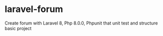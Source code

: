 # laravel-forum
Create forum with Laravel 8, Php 8.0.0, Phpunit that unit test and structure basic project
